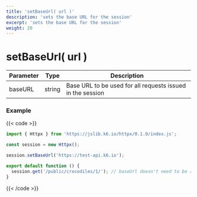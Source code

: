 ```yaml
---
title: 'setBaseUrl( url )'
description: 'sets the base URL for the session'
excerpt: 'sets the base URL for the session'
weight: 20
---
```


# setBaseUrl( url )

| Parameter | Type   | Description                                                |
| --------- | ------ | ---------------------------------------------------------- |
| baseURL   | string | Base URL to be used for all requests issued in the session |

### Example

{{< code >}}

```javascript
import { Httpx } from 'https://jslib.k6.io/httpx/0.1.0/index.js';

const session = new Httpx();

session.setBaseUrl('https://test-api.k6.io');

export default function () {
  session.get('/public/crocodiles/1/'); // baseUrl doesn't need to be repeated on every request
}
```

{{< /code >}}
